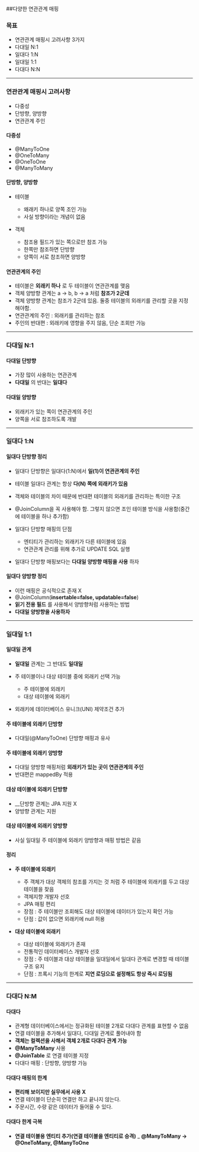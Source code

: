 ##다양한 연관관계 매핑

### 목표
- 연관관계 매핑시 고려사항 3가지
- 다대일 N:1
- 일대다 1:N
- 일대일 1:1
- 다대다 N:N

***

### 연관관계 매핑시 고려사항
- 다중성
- 단방향, 양방향
- 연관관계 주인

#### 다중성
- @ManyToOne
- @OneToMany
- @OneToOne
- @ManyToMany

#### 단방향, 양방향
- 테이블
    - 왜래키 하나로 양쪽 조인 가능
    - 사실 방향이라는 개념이 없음
    
- 객체
    - 참조용 필드가 있는 쪽으로만 참조 가능
    - 한쪽만 참조하면 단방향
    - 양쪽이 서로 참조하면 양방향
    
#### 연관관계의 주인
- 테이블은 __외래키 하나__ 로 두 테이블이 연관관계를 맺음
- 객체 양방향 관계는 a -> b, b -> a 처럼 __참조가 2군데__
- 객체 양방향 관계는 참조가 2군데 있음. 둘중 테이블의 외래키를 관리할 곳을 지정해야함.
- 연관관계의 주인 : 외래키를 관리하는 참조
- 주인의 반대편 : 외래키에 영향을 주지 않음, 단순 조회만 가능

***

### 다대일 N:1

#### 다대일 단방향
- 가장 많이 사용하는 연관관계
- __다대일__ 의 반대는 __일대다__

#### 다대일 양방향
- 외래키가 있는 쪽이 연관관계의 주인
- 양쪽을 서로 참조하도록 개발

***

### 일대다 1:N

#### 일대다 단방향 정리
- 일대다 단방향은 일대다(1:N)에서 __일(1)이 연관관계의 주인__
- 테이블 일대다 관계는 항상 __다(N) 쪽에 외래키가 있음__
- 객체와 테이블의 차이 때문에 반대편 테이블의 외래키를 관리하는 특이한 구조
- @JoinColumn을 꼭 사용해야 함. 그렇지 않으면 조인 테이블 방식을 사용함(중간에 테이블을 하나 추가함)
- 일대다 단방향 매핑의 단점
  - 엔티티가 관리하는 외래키가 다른 테이블에 있음
  - 연관관계 관리를 위해 추가로 UPDATE SQL 실행
  
- 일대다 단방향 매핑보다는 __다대일 양방향 매핑을 사용__ 하자

#### 일대다 양방향 정리
- 이런 매핑은 공식적으로 존재 X
- @JoinColumn(__insertable=false, updatable=false__)
- __읽기 전용 필드__ 를 사용해서 양방향처럼 사용하는 방법
- __다대일 양방향을 사용하자__

***

### 일대일 1:1

#### 일대일 관계
- __일대일__ 관계는 그 반대도 __일대일__
- 주 테이블이나 대상 테이블 중에 외래키 선택 가능
  - 주 테이블에 외래키
  - 대상 테이블에 외래키
  
- 외래키에 데이터베이스 유니크(UNI) 제약조건 추가

#### 주 테이블에 외래키 단방향
- 다대일(@ManyToOne) 단방향 매핑과 유사

#### 주 테이블에 외래키 양방향
- 다대일 양방향 매핑처럼 __외래키가 있는 곳이 연관관계의 주인__ 
- 반대편은 mappedBy 적용

#### 대상 테이블에 외래키 단방향
- __단방향 관계는 JPA 지원 X
- 양방향 관계는 지원

#### 대상 테이블에 외래키 양방향
- 사실 일대일 주 테이블에 외래키 양방향과 매핑 방법은 같음

#### 정리
- __주 테이블에 외래키__
  - 주 객체가 대상 객체의 참조를 가지는 것 처럼 주 테이블에 외래키를 두고 대상 테이블을 찾음
  - 객체지향 개발자 선호
  - JPA 매핑 편리
  - 장점 : 주 테이블만 조회해도 대상 테이블에 데이터가 있는지 확인 가능
  - 단점 : 값이 없으면 외래키에 null 허용
  
- __대상 테이블에 외래키__
  - 대상 테이블에 외래키가 존재
  - 전통적인 데이터베이스 개발자 선호
  - 장점 : 주 테이블과 대상 테이블을 일대일에서 일대다 관계로 변경할 때 테이블 구조 유지
  - 단점 : 프록시 기능의 한계로 __지연 로딩으로 설정해도 항상 즉시 로딩됨__
  
***

### 다대다 N:M

#### 다대다
- 관계형 데이터베이스에서는 정규화된 테이블 2개로 다대다 관계를 표현할 수 없음
- 연결 테이블을 추가해서 일대다, 다대일 관계로 풀어내야 함
- __객체는 컬렉션을 사해서 객체 2개로 다대다 관계 가능__
- __@ManyToMany__ 사용
- __@JoinTable__ 로 연결 테이블 지정
- 다대다 매핑 : 단방향, 양방향 가능

#### 다대다 매핑의 한계
- __편리해 보이지만 실무에서 사용 X__
- 연결 테이블이 단순히 연결만 하고 끝나지 않는다.
- 주문시간, 수량 같은 데이터가 들어올 수 있다.

#### 다대다 한계 극복
- __연결 테이블용 엔티티 추가(연결 테이블을 엔티티로 승격)__
_ __@ManyToMany -> @OneToMany, @ManyToOne__
  